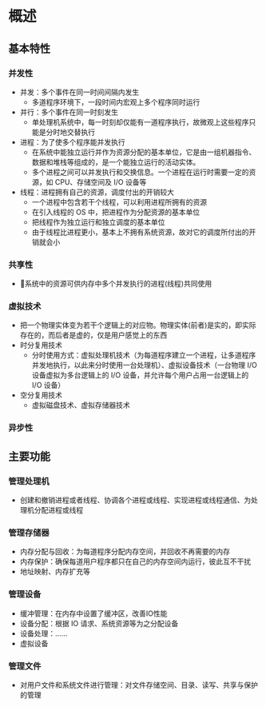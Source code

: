 # 概述

## 基本特性

### 并发性

* 并发：多个事件在同一时间间隔内发生
  * 多道程序环境下，一段时间内宏观上多个程序同时运行
* 并行：多个事件在同一时刻发生
  * 单处理机系统中，每一时刻却仅能有一道程序执行，故微观上这些程序只能是分时地交替执行
* 进程：为了使多个程序能并发执行
  * 在系统中能独立运行并作为资源分配的基本单位，它是由一组机器指令、数据和堆栈等组成的，是一个能独立运行的活动实体。
  * 多个进程之间可以并发执行和交换信息。一个进程在运行时需要一定的资源，如 CPU、存储空间及 I/O 设备等
* 线程：进程拥有自己的资源，调度付出的开销较大
  * 一个进程中包含若干个线程，可以利用进程所拥有的资源
  * 在引入线程的 OS 中，把进程作为分配资源的基本单位
  * 把线程作为独立运行和独立调度的基本单位
  * 由于线程比进程更小，基本上不拥有系统资源，故对它的调度所付出的开销就会小

### 共享性

* 系统中的资源可供内存中多个并发执行的进程(线程)共同使用

### 虚拟技术

* 把一个物理实体变为若干个逻辑上的对应物。物理实体(前者)是实的，即实际存在的，而后者是虚的，仅是用户感觉上的东西
* 时分复用技术
  * 分时使用方式：虚拟处理机技术（为每道程序建立一个进程，让多道程序并发地执行，以此来分时使用一台处理机）、虚拟设备技术（一台物理 I/O 设备虚拟为多台逻辑上的 I/O 设备，并允许每个用户占用一台逻辑上的 I/O 设备）
* 空分复用技术
  * 虚拟磁盘技术、虚拟存储器技术

### 异步性

## 主要功能

### 管理处理机

* 创建和撤销进程或者线程、协调各个进程或线程、实现进程或线程通信、为处理机分配进程或线程

### 管理存储器

* 内存分配与回收：为每道程序分配内存空间，并回收不再需要的内存
* 内存保护：确保每道用户程序都只在自己的内存空间内运行，彼此互不干扰
* 地址映射、内存扩充等

### 管理设备

* 缓冲管理：在内存中设置了缓冲区，改善IO性能
* 设备分配：根据 IO 请求、系统资源等为之分配设备
* 设备处理：......
* 虚拟设备

### 管理文件

* 对用户文件和系统文件进行管理：对文件存储空间、目录、读写、共享与保护的管理